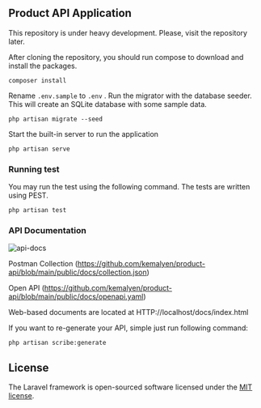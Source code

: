 ## Product API Application

This repository is under heavy development. Please, visit the repository later.

After cloning the repository, you should run compose to download and install the packages.  

```
composer install
```

Rename `.env.sample` to `.env` . Run the migrator with the database seeder. This will create an SQLite database with some sample data.

```
php artisan migrate --seed
```

Start the built-in server to run the application 

```
php artisan serve 
```


### Running test
You may run the test using the following command. The tests are written using PEST.

```
php artisan test
``` 

### API Documentation
![api-docs](https://github.com/kemalyen/product-api/assets/1696570/3c3f1e06-34e5-4f12-9a6d-9be9cc9ff6f1)

Postman Collection (https://github.com/kemalyen/product-api/blob/main/public/docs/collection.json)

Open API (https://github.com/kemalyen/product-api/blob/main/public/docs/openapi.yaml)

Web-based documents are located at HTTP://localhost/docs/index.html

If you want to re-generate your API, simple just run following command:

```
php artisan scribe:generate
```

## License

The Laravel framework is open-sourced software licensed under the [MIT license](https://opensource.org/licenses/MIT).
